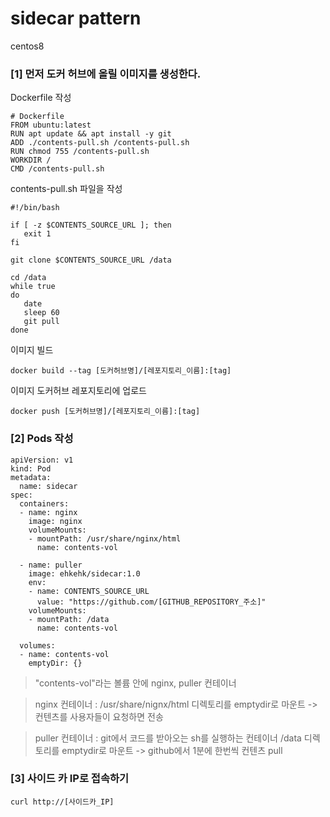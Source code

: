 # sidecar pattern

centos8

### [1] 먼저 도커 허브에 올릴 이미지를 생성한다.

Dockerfile 작성
```
# Dockerfile
FROM ubuntu:latest
RUN apt update && apt install -y git
ADD ./contents-pull.sh /contents-pull.sh
RUN chmod 755 /contents-pull.sh
WORKDIR /
CMD /contents-pull.sh
```

contents-pull.sh 파일을 작성
```
#!/bin/bash

if [ -z $CONTENTS_SOURCE_URL ]; then
   exit 1
fi

git clone $CONTENTS_SOURCE_URL /data

cd /data
while true
do
   date
   sleep 60
   git pull
done
```

이미지 빌드
```
docker build --tag [도커허브명]/[레포지토리_이름]:[tag]
```

이미지 도커허브 레포지토리에 업로드
```
docker push [도커허브명]/[레포지토리_이름]:[tag]
```

### [2] Pods 작성
```
apiVersion: v1
kind: Pod
metadata:
  name: sidecar
spec:
  containers:      
  - name: nginx
    image: nginx
    volumeMounts:
    - mountPath: /usr/share/nginx/html
      name: contents-vol
      
  - name: puller
    image: ehkehk/sidecar:1.0
    env:
    - name: CONTENTS_SOURCE_URL
      value: "https://github.com/[GITHUB_REPOSITORY_주소]"
    volumeMounts:
    - mountPath: /data
      name: contents-vol
      
  volumes:           
  - name: contents-vol
    emptyDir: {}
 ```
 
> "contents-vol"라는 볼륨 안에 nginx, puller 컨테이너

> nginx 컨테이너 : 
> /usr/share/nignx/html 디렉토리를 emptydir로 마운트 -> 컨텐츠를 사용자들이 요청하면 전송

> puller 컨테이너 : 
> git에서 코드를 받아오는 sh를 실행하는 컨테이너
> /data 디렉토리를 emptydir로 마운트 -> github에서 1분에 한번씩 컨텐츠 pull


### [3] 사이드 카 IP로 접속하기
```
curl http://[사이드카_IP]
```



